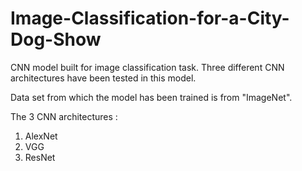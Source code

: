 # Image-Classification-for-a-City-Dog-Show


CNN model built for image classification task. Three different CNN architectures have been tested in this model.

Data set from which the model has been trained is from "ImageNet".

The 3 CNN architectures :

  1. AlexNet
  2. VGG
  3. ResNet
